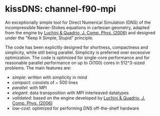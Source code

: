 # kissDNS: channel-f90-mpi

An exceptionally simple tool for Direct Numerical Simulation (DNS) of the incompressible Navier-Stokes equations 
in cartesian geometry, adapted from the engine by [Luchini & Quadrio, J. Comp. Phys. (2006)](https://www.sciencedirect.com/science/article/pii/S0021999105002871?via%3Dihub) and designed under the "Keep It Simple, Stupid" principle.

The code has been explicitly designed for shortness, compactness and simplicity, while still being parallel. Simplicity is preferred over excessive optimization. The code is optimized for single-core performance and for reasonable parallel performance on up to O(100) cores in 512^3-sized problems. The main features are:

* *simple*: written with simplicity in mind 
* *compact*: consists of ~ 500 lines 
* *parallel*: with MPI 
* *elegant*: data transposition with MPI interleaved datatypes
* *validated*: based on the engine developed by  [Luchini & Quadrio, J. Comp. Phys. (2006)](https://www.sciencedirect.com/science/article/pii/S0021999105002871?via%3Dihub)
* *low-cost*: optimized for performing DNS off-the-shelf hardware

